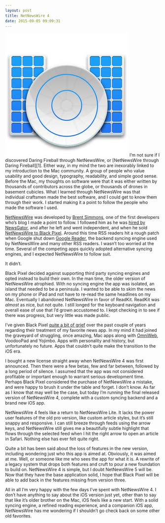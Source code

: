 ```yaml
---
layout: post
title: NetNewsWire 4
date: 2015-09-05 09:09:31
---
```


<img src="/media/nnw-icon.jpg" />
I’m not sure if I discovered Daring Fireball through NetNewsWire, or [NetNewsWire through Daring Fireball][1]. Either way, in my mind the two are inexorably linked to my introduction to the Mac community. A group of people who value usability and good design, typography, readability, and simple good sense. Before the Mac, my thoughts on software were that it was either written by thousands of contributors across the globe, or thousands of drones in basement cubicles. What I learned through NetNewsWire was that individual craftsmen made the best software, and I could get to know them through their work. I started making it a point to follow the people who made the software I used. 

[NetNewsWire][2] was developed by [Brent Simmons][3], one of the first developers who’s blog I made a point to follow. I followed him as he was [hired by NewsGator][4], and after he left and went independent, and when he sold [NetNewsWire to Black Pixel][5]. Around this time RSS readers hit a rough patch when Google shut down [Google Reader][6], the backend syncing engine used by NetNewsWire and many other RSS readers. I wasn’t too worried at the time. Several of the competing apps quickly adopted alternative syncing engines, and I expected NetNewsWire to follow suit. 

It didn’t. 

Black Pixel decided against supporting third party syncing engines and opted instead to build their own. In the man time, the older version of NetNewsWire atrophied. With no syncing engine the app was isolated, an island that needed to be a peninsula. I wanted to be able to skim the news on my phone or iPad and not have to re-read the same headlines on my Mac. Eventually I abandoned NetNewsWire in favor of ReadKit. ReadKit was *almost* as nice, but not quite. I still longed for the keyboard navigation and overall ease of use that I’d grown accustomed to. I kept checking in to see if there was progress, but very little was made public. 

I’ve given Black Pixel [quite a bit of grief][7] over the past couple of years regarding their treatment of my favorite news app. In my mind it had joined the graveyard of struggling, once amazing, Mac apps along with [OmniWeb][8], VoodooPad and Yojimbo. Apps with personality and history, but unfortunately no future. Apps that couldn’t quite make the transition to the iOS era. 

I bought a new license straight away when NetNewsWire 4 was first announced. Then there were a few betas, few and far between, followed by a long period of silence. I assumed that the app was not considered profitable or important enough to warrant serious development time. Perhaps Black Pixel considered the purchase of NetNewsWire a mistake, and were happy to brush it under the table and forget. I don’t know. As far as I know that may well be the case, but today I’m running the final released version of NetNewsWire 4, complete with a custom syncing backend and a brand new iOS app. 

NetNewsWire 4 feels like a return to NetNewsWire Lite. It lacks the power user features of the old pro version, like custom article styles, but it’s still snappy and responsive. I can still breeze through feeds using the arrow keys, and NetNewsWire still gives me a beautifully subtle highlight that flows through the selected feed when I hit the right arrow to open an article in Safari. Nothing else has ever felt quite right. 

Quite a bit has been said about the loss of features in the new version, including wondering just who this app is aimed at. Obviously, it was aimed at me. Well, or someone like me who sees the app for what it is. A rewrite of a legacy system that drops both features and cruft to pour a new foundation to build on. NetNewsWire 4 is simple, but I doubt NetNewsWire 5 will be. Now that they have the base application solid, I hope that Black Pixel will be able to add back in the features missing from version three. 

All in all I’m very happy with the few days I’ve spent with NetNewsWire 4. I don’t have anything to say about the iOS version just yet, other than to say that like it’s older brother on the Mac, iOS feels like a new start. With a solid syncing engine, a refined reading experience, and a companion iOS app, NetNewsWire has me wondering if I shouldn’t go check back on some other old favorites.  

[1]:	http://daringfireball.net/2002/09/feed_me
[2]:	http://netnewswireapp.com
[3]:	http://inessential.com
[4]:	http://daringfireball.net/2005/10/the_life
[5]:	https://blackpixel.com/writing/2011/06/black-pixel-acquires-netnewswire.html
[6]:	http://bits.blogs.nytimes.com/2013/03/14/the-end-of-google-reader-sends-internet-into-an-uproar/
[7]:	http://jonathanbuys.net/01-19-2013/iCloud_and_Core_Data.html
[8]:	http://omnistaging.omnigroup.com/omniweb/
